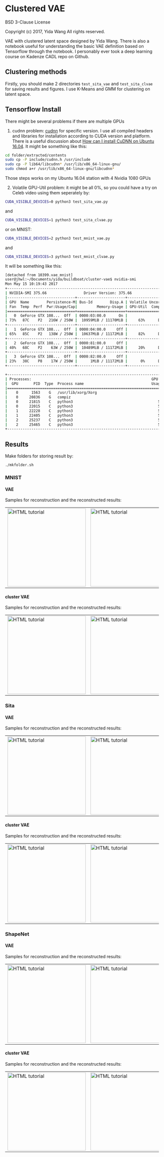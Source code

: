 # Clustered VAE
<p class="lead">BSD 3-Clause License

Copyright (c) 2017, Yida Wang
All rights reserved.
</p>

VAE with clustered latent space designed by Yida Wang.
There is also a notebook useful for understanding the basic VAE definition based on Tensorflow through the notebook. I personably ever took a deep learning course on Kadenze CADL repo on Github.

## Clustering methods

Firstly, you should make 2 directories ```test_sita_vae``` and ```test_sita_clvae``` for saving results and figures. I use K-Means and GMM for clustering on latent space.

## Tensorflow Install

There might be several problems if there are multiple GPUs

1. cudnn problem: [cudnn](https://developer.nvidia.com/rdp/cudnn-download) for specific version. I use all compiled headers and libraries for installation according to CUDA version and platform. There is a useful discussion about [How can I install CuDNN on Ubuntu 16.04](https://askubuntu.com/questions/767269/how-can-i-install-cudnn-on-ubuntu-16-04).
It might be something like this:
```sh
cd folder/extracted/contents
sudo cp -P include/cudnn.h /usr/include
sudo cp -P lib64/libcudnn* /usr/lib/x86_64-linux-gnu/
sudo chmod a+r /usr/lib/x86_64-linux-gnu/libcudnn*
```
Those steps works on my Ubuntu 16.04 station with 4 Nvidia 1080 GPUs

2. Volatile GPU-Util problem: it might be all 0%, so you could have a try on Celeb video using them seperately by:
```sh
CUDA_VISIBLE_DEVICES=0 python3 test_sita_vae.py
```
and
```sh
CUDA_VISIBLE_DEVICES=1 python3 test_sita_clvae.py
```
or on MNIST:
```sh
CUDA_VISIBLE_DEVICES=2 python3 test_mnist_vae.py
```
and
```sh
CUDA_VISIBLE_DEVICES=3 python3 test_mnist_clvae.py
```
It will be something like this:

```sh
[detached from 10399.vae_mnist]
user@jhwl:~/Documents/yida/buildboat/cluster-vae$ nvidia-smi
Mon May 15 10:19:43 2017
+-----------------------------------------------------------------------------+
| NVIDIA-SMI 375.66                 Driver Version: 375.66                    |
|-------------------------------+----------------------+----------------------+
| GPU  Name        Persistence-M| Bus-Id        Disp.A | Volatile Uncorr. ECC |
| Fan  Temp  Perf  Pwr:Usage/Cap|         Memory-Usage | GPU-Util  Compute M. |
|===============================+======================+======================|
|   0  GeForce GTX 108...  Off  | 0000:03:00.0      On |                  N/A |
| 73%   87C    P2   216W / 250W |  10959MiB / 11170MiB |     63%      Default |
+-------------------------------+----------------------+----------------------+
|   1  GeForce GTX 108...  Off  | 0000:04:00.0     Off |                  N/A |
| 65%   85C    P2   138W / 250W |  10637MiB / 11172MiB |     82%      Default |
+-------------------------------+----------------------+----------------------+
|   2  GeForce GTX 108...  Off  | 0000:81:00.0     Off |                  N/A |
| 40%   68C    P2    63W / 250W |  10489MiB / 11172MiB |     20%      Default |
+-------------------------------+----------------------+----------------------+
|   3  GeForce GTX 108...  Off  | 0000:82:00.0     Off |                  N/A |
| 23%   38C    P8    17W / 250W |      1MiB / 11172MiB |      0%      Default |
+-------------------------------+----------------------+----------------------+

+-----------------------------------------------------------------------------+
| Processes:                                                       GPU Memory |
|  GPU       PID  Type  Process name                               Usage      |
|=============================================================================|
|    0      1563    G   /usr/lib/xorg/Xorg                             182MiB |
|    0     20836    G   compiz                                         171MiB |
|    0     21815    C   python3                                       5301MiB |
|    0     22015    C   python3                                       5301MiB |
|    1     22228    C   python3                                       5301MiB |
|    1     22405    C   python3                                       5301MiB |
|    2     25237    C   python3                                       5243MiB |
|    2     25465    C   python3                                       5243MiB |
+-----------------------------------------------------------------------------+
```

## Results

Make folders for storing result by:
```sh
./mkfolder.sh
```
### MNIST
#### VAE

<p>Samples for reconstruction and the reconstructed results:</p>
<table><tr>
<td><img src="readme_images/mnist_vae_test.png" alt="HTML tutorial" style="width:256px;height:256px;border:0;"></td>
<td><img src="readme_images/mnist_vae_30000.png" alt="HTML tutorial" style="width:256px;height:256px;border:0;"></td>
</tr></table>


#### cluster VAE

<p>Samples for reconstruction and the reconstructed results:</p>
<table><tr>
<td><img src="readme_images/mnist_clvae_test.png" alt="HTML tutorial" style="width:256px;height:256px;border:0;"></td>
<td><img src="readme_images/mnist_clvae_30000.png" alt="HTML tutorial" style="width:256px;height:256px;border:0;"></td>
</tr></table>


### Sita
#### VAE

<p>Samples for reconstruction and the reconstructed results:</p>
<table><tr>
<td><img src="readme_images/sita_vae_test.png" alt="HTML tutorial" style="width:256px;height:256px;border:0;"></td>
<td><img src="readme_images/sita_vae_600.png" alt="HTML tutorial" style="width:256px;height:256px;border:0;"></td>
</tr></table>

#### cluster VAE

<p>Samples for reconstruction and the reconstructed results:</p>
<table><tr>
<td><img src="readme_images/sita_clvae_test.png" alt="HTML tutorial" style="width:256px;height:256px;border:0;"></td>
<td><img src="readme_images/sita_clvae_600.png" alt="HTML tutorial" style="width:256px;height:256px;border:0;"></td>
</tr></table>

### ShapeNet
#### VAE

<p>Samples for reconstruction and the reconstructed results:</p>
<table><tr>
<td><img src="readme_images/shapenet_vae_test.png" alt="HTML tutorial" style="width:256px;height:256px;border:0;"></td>
<td><img src="readme_images/shapenet_vae_1500.png" alt="HTML tutorial" style="width:256px;height:256px;border:0;"></td>
</tr></table>

#### cluster VAE

<p>Samples for reconstruction and the reconstructed results:</p>
<table><tr>
<td><img src="readme_images/shapenet_clvae_test.png" alt="HTML tutorial" style="width:256px;height:256px;border:0;"></td>
<td><img src="readme_images/shapenet_clvae_1500.png" alt="HTML tutorial" style="width:256px;height:256px;border:0;"></td>
</tr></table>
